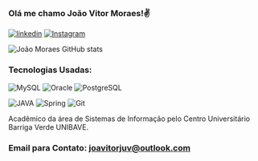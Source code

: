
### Olá me chamo João Vitor Moraes!✌️

[![linkedin](https://img.shields.io/badge/LinkedIn-0077B5?style=for-the-badge&logo=linkedin&logoColor=white)](https://www.linkedin.com/in/jo%C3%A3o-vitor-moraes-da-silva-524911207)
[![Instagram](https://img.shields.io/badge/Instagram-E4405F?style=for-the-badge&logo=instagram&logoColor=white)](https://www.instagram.com/invites/contact/?i=yfnxm8kfpxqb&utm_content=2qg18ii)

![João Moraes GitHub stats](https://github-readme-stats.vercel.app/api?username=JohnnyBravo1644&show_icons=true&theme=synthwave)

### Tecnologias Usadas:

![MySQL](https://img.shields.io/badge/MySQL-00000F?style=for-the-badge&logo=mysql&logoColor=white)
![Oracle](https://img.shields.io/badge/Oracle-F80000?style=for-the-badge&logo=Oracle&logoColor=white)
![PostgreSQL](https://img.shields.io/badge/PostgreSQL-316192?style=for-the-badge&logo=postgresql&logoColor=white)

![JAVA](https://img.shields.io/badge/Java-ED8B00?style=for-the-badge&logo=java&logoColor=white)
![Spring](	https://img.shields.io/badge/Spring-6DB33F?style=for-the-badge&logo=spring&logoColor=white)
![Git](	https://img.shields.io/badge/GIT-E44C30?style=for-the-badge&logo=git&logoColor=white)


Acadêmico da área de Sistemas de Informação pelo Centro Universitário Barriga Verde UNIBAVE.

### Email para Contato: joavitorjuv@outlook.com
